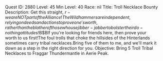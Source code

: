 Quest ID: 2880
Level: 45
Min Level: 40
Race: nil
Title: Troll Necklace Bounty
Description: Get this straight, $r - we are NOT part of the Alliance!The Wildhammers are independent, relying on deeds and actions to prove one's worth, rather than the blather of those who use jibber-jabber to bolster their do-nothing attitudes!$B$BIf you're looking for friends here, then prove your worth to us first!The foul trolls that choke the hillsides of the Hinterlands sometimes carry tribal necklaces.Bring five of them to me, and we'll mark it down as a step in the right direction for you.
Objective: Bring 5 Troll Tribal Necklaces to Fraggar Thundermantle in Aerie Peak.
